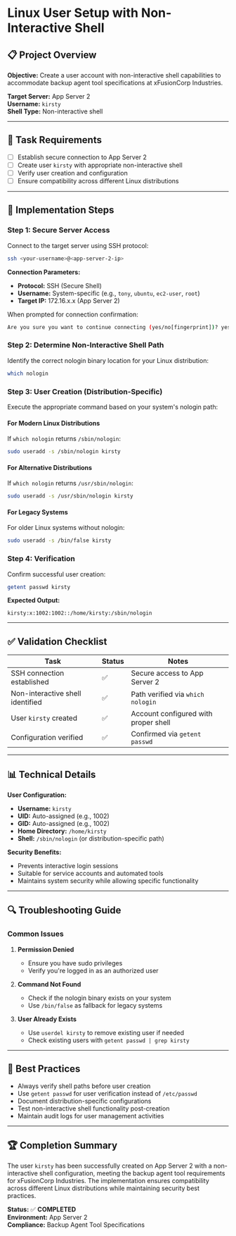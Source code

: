 # Linux User Setup with Non-Interactive Shell

## 📋 Project Overview

**Objective:** Create a user account with non-interactive shell capabilities to accommodate backup agent tool specifications at xFusionCorp Industries.

**Target Server:** App Server 2  
**Username:** `kirsty`  
**Shell Type:** Non-interactive shell

---

## 🎯 Task Requirements

- [ ] Establish secure connection to App Server 2
- [ ] Create user `kirsty` with appropriate non-interactive shell
- [ ] Verify user creation and configuration
- [ ] Ensure compatibility across different Linux distributions

---

## 🔧 Implementation Steps

### Step 1: Secure Server Access

Connect to the target server using SSH protocol:

```bash
ssh <your-username>@<app-server-2-ip>
```

**Connection Parameters:**

- **Protocol:** SSH (Secure Shell)
- **Username:** System-specific (e.g., `tony`, `ubuntu`, `ec2-user`, `root`)
- **Target IP:** 172.16.x.x (App Server 2)

When prompted for connection confirmation:

```bash
Are you sure you want to continue connecting (yes/no[fingerprint])? yes
```

### Step 2: Determine Non-Interactive Shell Path

Identify the correct nologin binary location for your Linux distribution:

```bash
which nologin
```

### Step 3: User Creation (Distribution-Specific)

Execute the appropriate command based on your system's nologin path:

#### For Modern Linux Distributions

If `which nologin` returns `/sbin/nologin`:

```bash
sudo useradd -s /sbin/nologin kirsty
```

#### For Alternative Distributions

If `which nologin` returns `/usr/sbin/nologin`:

```bash
sudo useradd -s /usr/sbin/nologin kirsty
```

#### For Legacy Systems

For older Linux systems without nologin:

```bash
sudo useradd -s /bin/false kirsty
```

### Step 4: Verification

Confirm successful user creation:

```bash
getent passwd kirsty
```

**Expected Output:**

```
kirsty:x:1002:1002::/home/kirsty:/sbin/nologin
```

---

## ✅ Validation Checklist

|Task|Status|Notes|
|---|---|---|
|SSH connection established|✅|Secure access to App Server 2|
|Non-interactive shell identified|✅|Path verified via `which nologin`|
|User `kirsty` created|✅|Account configured with proper shell|
|Configuration verified|✅|Confirmed via `getent passwd`|

---

## 📊 Technical Details

**User Configuration:**

- **Username:** `kirsty`
- **UID:** Auto-assigned (e.g., 1002)
- **GID:** Auto-assigned (e.g., 1002)
- **Home Directory:** `/home/kirsty`
- **Shell:** `/sbin/nologin` (or distribution-specific path)

**Security Benefits:**

- Prevents interactive login sessions
- Suitable for service accounts and automated tools
- Maintains system security while allowing specific functionality

---

## 🔍 Troubleshooting Guide

### Common Issues

1. **Permission Denied**
    
    - Ensure you have sudo privileges
    - Verify you're logged in as an authorized user
2. **Command Not Found**
    
    - Check if the nologin binary exists on your system
    - Use `/bin/false` as fallback for legacy systems
3. **User Already Exists**
    
    - Use `userdel kirsty` to remove existing user if needed
    - Check existing users with `getent passwd | grep kirsty`

---

## 📝 Best Practices

- Always verify shell paths before user creation
- Use `getent passwd` for user verification instead of `/etc/passwd`
- Document distribution-specific configurations
- Test non-interactive shell functionality post-creation
- Maintain audit logs for user management activities

---

## 🏆 Completion Summary

The user `kirsty` has been successfully created on App Server 2 with a non-interactive shell configuration, meeting the backup agent tool requirements for xFusionCorp Industries. The implementation ensures compatibility across different Linux distributions while maintaining security best practices.

**Status:** ✅ **COMPLETED**  
**Environment:** App Server 2  
**Compliance:** Backup Agent Tool Specifications
